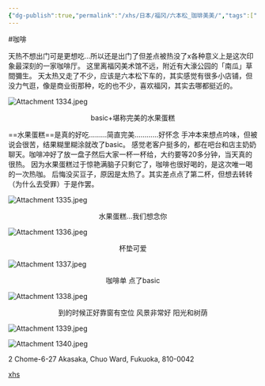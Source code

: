 ```yaml
---
{"dg-publish":true,"permalink":"/xhs/日本/福冈/六本松_珈琲美美/","tags":["rednote","福冈"],"created":"2024-09-13","updated":"2025-04-13T21:59:19.755+08:00"}
---
```


#咖啡 

天热不想出门可是更想吃…所以还是出门了但差点被热没了x各种意义上是这次印象最深刻的一家咖啡厅。
这里离福冈美术馆不远，附近有大濠公园的「南瓜」草間彌生。
天太热又走了不少，应该是六本松下车的，其实感觉有很多小店铺，但没力气逛，像是商业街那种，吃的也不少，喜欢福冈，其实去哪都挺近的。

![Attachment 1334.jpeg](/img/user/xhs/%E6%97%A5%E6%9C%AC/%E7%A6%8F%E5%86%88/photo-%E7%A6%8F%E5%86%88/Attachment%201334.jpeg)
<center>basic+堪称完美的水果蛋糕</center>

==水果蛋糕==是真的好吃………简直完美…………好怀念
手冲本来想点吟味，但被说会很苦，结果糊里糊涂就改了basic。
感觉老客户挺多的，都在吧台和店主奶奶聊天。咖啡冲好了放一盘子然后大家一杯一杯给，大约要等20多分钟，当天真的很热。
因为水果蛋糕过于惊艳满脑子只剩它了，咖啡也很好喝的，是这次唯一喝的一次热咖。
后悔没买豆子，原因是太热了。其实差点点了第二杯，但想去转转（为什么去受罪）于是作罢。

![Attachment 1335.jpeg](/img/user/xhs/%E6%97%A5%E6%9C%AC/%E7%A6%8F%E5%86%88/photo-%E7%A6%8F%E5%86%88/Attachment%201335.jpeg)
<center>水果蛋糕...我们想念你</center>

![Attachment 1336.jpeg](/img/user/xhs/%E6%97%A5%E6%9C%AC/%E7%A6%8F%E5%86%88/photo-%E7%A6%8F%E5%86%88/Attachment%201336.jpeg)
<center>杯垫可爱</center>

![Attachment 1337.jpeg](/img/user/xhs/%E6%97%A5%E6%9C%AC/%E7%A6%8F%E5%86%88/photo-%E7%A6%8F%E5%86%88/Attachment%201337.jpeg)
<center>咖啡单 点了basic</center>

![Attachment 1338.jpeg](/img/user/xhs/%E6%97%A5%E6%9C%AC/%E7%A6%8F%E5%86%88/photo-%E7%A6%8F%E5%86%88/Attachment%201338.jpeg)
<center>到的时候正好靠窗有空位 风景非常好 阳光和树荫</center>

![Attachment 1339.jpeg](/img/user/xhs/%E6%97%A5%E6%9C%AC/%E7%A6%8F%E5%86%88/photo-%E7%A6%8F%E5%86%88/Attachment%201339.jpeg)

![Attachment 1340.jpeg](/img/user/xhs/%E6%97%A5%E6%9C%AC/%E7%A6%8F%E5%86%88/photo-%E7%A6%8F%E5%86%88/Attachment%201340.jpeg)

2 Chome-6-27 Akasaka, Chuo Ward, Fukuoka, 810-0042

[xhs](https://www.xiaohongshu.com/explore/66f062040000000027005b4c?xsec_token=ABqW31iXGaeLgX03LCtKxC-lUSw1C3Gyp17yVdh34kjBA=&xsec_source=pc_user)